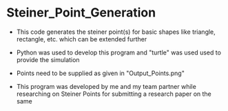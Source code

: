 # Steiner_Point_Generation

- This code generates the steiner point(s) for basic shapes like triangle, rectangle, etc. which can be extended further

- Python was used to develop this program and "turtle" was used used to provide the simulation

- Points need to be supplied as given in "Output_Points.png"

- This program was developed by me and my team partner while researching on Steiner Points for submitting a research paper on the same  
